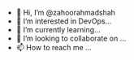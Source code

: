 - 👋 Hi, I’m @zahoorahmadshah
- 👀 I’m interested in DevOps...
- 🌱 I’m currently learning...
- 💞️ I’m looking to collaborate on ...
- 📫 How to reach me ...

<!---
zahoorahmadshah/zahoorahmadshah is a ✨ special ✨ repository because its `README.md` (this file) appears on your GitHub profile.
You can click the Preview link to take a look at your changes.
--->
